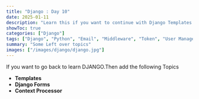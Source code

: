 ```yaml
---
title: "Django : Day 10"
date: 2025-01-11
description: "Learn this if you want to continue with Django Templates based website"
showToc: true
categories: ["Django"]
tags: ["Django", "Python", "Email", "Middleware", "Token", "User Management", "Backend", "Web Development"]
summary: "Some Left over topics"
images: ["/images/django/django.jpg"]
---
```


If you want to go back to learn DJANGO.Then add the following Topics
- **Templates**
- **Django Forms**
- **Context Processor**
